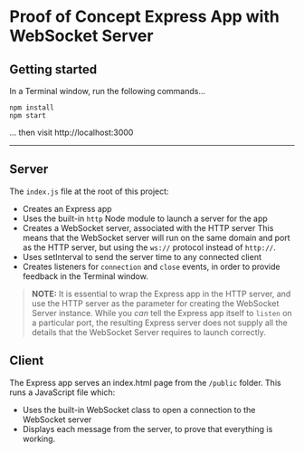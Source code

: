 # Proof of Concept Express App with WebSocket Server #

## Getting started
In a Terminal window, run the following commands...
```
npm install
npm start
```
... then visit http://localhost:3000

---

## Server
The `index.js` file at the root of this project:
* Creates an Express app
* Uses the built-in `http` Node module to launch a server for the app
* Creates a WebSocket server, associated with the HTTP server
  This means that the WebSocket server will run on the same domain and port as the HTTP server, but using the `ws://` protocol instead of `http://`.
* Uses setInterval to send the server time to any connected client
* Creates listeners for `connection` and `close` events, in order to provide feedback in the Terminal window.

> **NOTE:** It is essential to wrap the Express app in the HTTP server, and use the HTTP server as the parameter for creating the WebSocket Server instance. While you _can_ tell the Express app itself to `listen` on a particular port, the resulting Express server does not supply all the details that the WebSocket Server requires to launch correctly.

## Client
The Express app serves an index.html page from the `/public` folder. This runs a JavaScript file which:
* Uses the built-in WebSocket class to open a connection to the WebSocket server
* Displays each message from the server, to prove that everything is working.